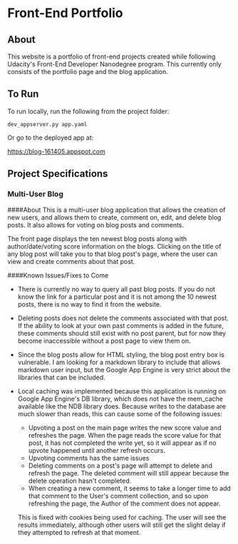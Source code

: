 # Front-End Portfolio

## About
This website is a portfolio of front-end projects created while following Udacity's Front-End Developer Nanodegree program.  This currently only consists of the portfolio page and the blog application.

## To Run
To run locally, run the following from the project folder:
```
dev_appserver.py app.yaml
```

Or go to the deployed app at:

<https://blog-161405.appspot.com>

## Project Specifications

### Multi-User Blog

####About
This is a multi-user blog application that allows the creation of new users, and allows them to create, comment on, edit, and delete blog posts.  It also allows for voting on blog posts and comments.

The front page displays the ten newest blog posts along with author/date/voting score information on the blogs.  Clicking on the title of any blog post will take you to that blog post's page, where the user can view and create comments about that post.

####Known Issues/Fixes to Come
* There is currently no way to query all past blog posts.  If you do not know the link for a particular post and it is not among the 10 newest posts, there is no way to find it from the website.

* Deleting posts does not delete the comments associated with that post.  If the ability to look at your own past comments is added in the future, these comments should still exist with no post parent, but for now they become inaccessible without a post page to view them on.

* Since the blog posts allow for HTML styling, the blog post entry box is vulnerable.  I am looking for a markdown library to include that allows markdown user input, but the Google App Engine is very strict about the libraries that can be included.

* Local caching was implemented because this application is running on Google App Engine's DB library, which does not have the mem_cache available like the NDB library does.  Because writes to the database are much slower than reads, this can cause some of the following issues:
    - Upvoting a post on the main page writes the new score value and refreshes the page.  When the page reads the score value for that post, it has not completed the write yet, so it will appear as if no upvote happened until another refresh occurs.    
    - Upvoting comments has the same issues
    - Deleting comments on a post's page will attempt to delete and refresh the page.  The deleted comment will still appear because the delete operation hasn't completed.
    - When creating a new comment, it seems to take a longer time to add that comment to the User's comment collection, and so upon refreshing the page, the Author of the comment does not appear.

    This is fixed with cookies being used for caching.  The user will see the results immediately, although other users will still get the slight delay if they attempted to refresh at that moment.
